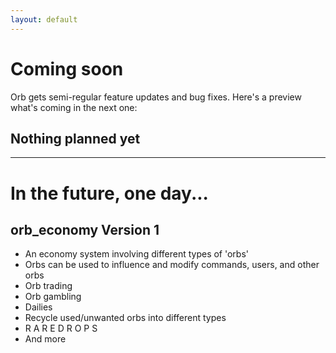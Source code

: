 ```yaml
---
layout: default
---
```


# Coming soon

Orb gets semi-regular feature updates and bug fixes. Here's a preview what's coming in the next one:

## Nothing planned yet

---

# In the future, one day...

## orb_economy Version 1

- An economy system involving different types of 'orbs'
- Orbs can be used to influence and modify commands, users, and other orbs
- Orb trading
- Orb gambling
- Dailies
- Recycle used/unwanted orbs into different types
- R A R E D R O P S
- And more